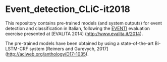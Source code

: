 # Event_detection_CLiC-it2018

This repository contains pre-trained models (and system outputs) for event detection and classification in Italian, following the [EVENTI](https://sites.google.com/site/eventievalita2014/) evaluation exercise presented at [EVALITA 2014] (http://www.evalita.it/2014).

The pre-trained models have been obtained by using a state-of-the-art Bi-LSTM-CRF system [Reimers and Gurevych, 2017] (http://aclweb.org/anthology/D17-1035). 
